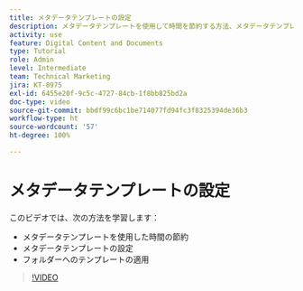 ```yaml
---
title: メタデータテンプレートの設定
description: メタデータテンプレートを使用して時間を節約する方法、メタデータテンプレートを設定する方法、[!UICONTROL Workfront DAM] のフォルダーにテンプレートを適用する方法について説明します。
activity: use
feature: Digital Content and Documents
type: Tutorial
role: Admin
level: Intermediate
team: Technical Marketing
jira: KT-8975
exl-id: 6455e20f-9c5c-4727-84cb-1f8bb825bd2a
doc-type: video
source-git-commit: bbdf99c6bc1be714077fd94fc3f8325394de36b3
workflow-type: ht
source-wordcount: '57'
ht-degree: 100%

---
```


# メタデータテンプレートの設定

このビデオでは、次の方法を学習します：

* メタデータテンプレートを使用した時間の節約
* メタデータテンプレートの設定
* フォルダーへのテンプレートの適用

>[!VIDEO](https://video.tv.adobe.com/v/3419483/?quality=12&learn=on&enablevpops=1&captions=jpn)
